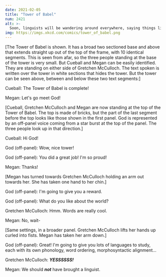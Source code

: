 ```yaml
---
date: 2021-02-05
title: "Tower of Babel"
num: 2421
alt: >-
  Soon, linguists will be wandering around everywhere, saying things like "colorless green ideas sleep furiously" and "more people have been to Russia than I have," and speech will become unintelligible.
img: https://imgs.xkcd.com/comics/tower_of_babel.png
---
```

[The Tower of Babel is shown. It has a broad two sectioned base and above that extends straight up out of the top of the frame, with 10 identical segments. This is seen from afar, so the three people standing at the base of the tower is very small. But Cueball and Megan can be easily identified. They are standing on either side of Gretchen McCulloch. The text spoken is written over the tower in white sections that hides the tower. But the tower can be seen above, between and below these two text segments:]

Cueball: The Tower of Babel is complete!

Megan: Let's go meet God!

[Cueball, Gretchen McCulloch and Megan are now standing at the top of the Tower of Babel. The top is made of bricks, but the part of the last segment before the top looks like those shown in the first panel. God is represented by an off-panel voice coming from a star burst at the top of the panel. The three people look up in that direction.]

Cueball: Hi God!

God (off-panel): Wow, nice tower!

God (off-panel): You did a great job! I'm so proud!

Megan: Thanks!

[Megan has turned towards Gretchen McCulloch holding an arm out towards her. She has taken one hand to her chin.]

God (off-panel): I'm going to give you a reward.

God (off-panel): What do you like about the world?

Gretchen McCulloch: Hmm. Words are really cool.

Megan:  No, wait-

[Same settings, in a broader panel. Gretchen McCulloch lifts her hands up curled into fists. Megan has taken her arm down.]

God (off-panel): Great! I'm going to give you lots of languages to study, each with its own phonology, word ordering, morphosyntactic alignment...

Gretchen McCulloch: ***YESSSSSS!***

Megan:  We should ***not*** have brought a linguist.